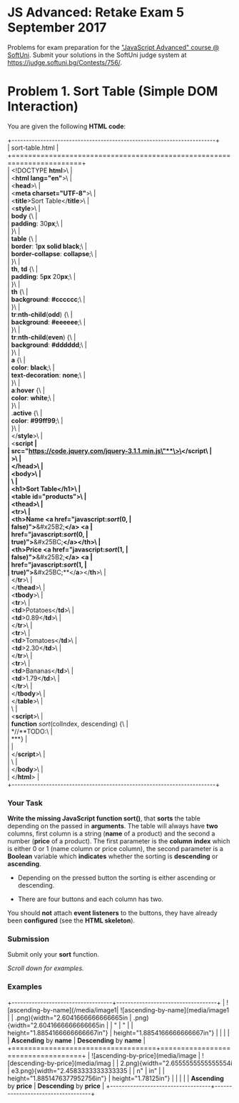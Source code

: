 JS Advanced: Retake Exam 5 September 2017
=========================================

Problems for exam preparation for the ["JavaScript Advanced" course @
SoftUni](https://softuni.bg/courses/javascript-advanced). Submit your
solutions in the SoftUni judge system at
<https://judge.softuni.bg/Contests/756/>.

Problem 1. Sort Table (Simple DOM Interaction)
==============================================

You are given the following **HTML code**:

+-----------------------------------------------------------------------+  
| sort-table.html                                                       |  
+=======================================================================+  
| \<!DOCTYPE **html**\>\                                                |  
| \<**html lang=\"en\"**\>\                                             |  
| \<**head**\>\                                                         |  
| \<**meta charset=\"UTF-8\"**\>\                                       |  
| \<**title**\>Sort Table\</**title**\>\                                |  
| \<**style**\>\                                                        |  
| **body** {\                                                           |  
| **padding**: 30**px**;\                                               |  
| }\                                                                    |  
| **table** {\                                                          |  
| **border**: 1**px solid black**;\                                     |  
| **border-collapse**: **collapse**;\                                   |  
| }\                                                                    |  
| **th**, **td** {\                                                     |  
| **padding**: 5**px** 20**px**;\                                       |  
| }\                                                                    |  
| **th** {\                                                             |  
| **background**: **\#cccccc**;\                                        |  
| }\                                                                    |  
| **tr**:**nth-child**(**odd**) {\                                      |  
| **background**: **\#eeeeee**;\                                        |  
| }\                                                                    |  
| **tr**:**nth-child**(**even**) {\                                     |  
| **background**: **\#dddddd**;\                                        |  
| }\                                                                    |  
| **a** {\                                                              |  
| **color**: **black**;\                                                |  
| **text-decoration**: **none**;\                                       |  
| }\                                                                    |  
| **a**:**hover** {\                                                    |  
| **color**: **white**;\                                                |  
| }\                                                                    |  
| .**active** {\                                                        |  
| **color**: **\#99ff99**;\                                             |  
| }\                                                                    |  
| \</**style**\>\                                                       |  
| \<**script                                                            |  
| src=\"https://code.jquery.com/jquery-3.1.1.min.js\"**\>\</**script**\ |  
| >\                                                                    |  
| \</**head**\>\                                                        |  
| \<**body**\>\                                                         |  
| \                                                                     |  
| \<**h1**\>Sort Table\</**h1**\>\                                      |  
| \<**table id=\"products\"**\>\                                        |  
| \<**thead**\>\                                                        |  
| \<**tr**\>\                                                           |  
| \<**th**\>Name \<**a href=\"javascript:***sort***(0,                  |  
| false)\"**\>**&\#x25B2;**\</**a**\> \<**a                             |  
| href=\"javascript:***sort***(0,                                       |  
| true)\"**\>**&\#x25BC;**\</**a**\>\</**th**\>\                        |  
| \<**th**\>Price \<**a href=\"javascript:***sort***(1,                 |  
| false)\"**\>**&\#x25B2;**\</**a**\> \<**a                             |  
| href=\"javascript:***sort***(1,                                       |  
| true)\"**\>**&\#x25BC;**\</**a**\>\</**th**\>\                        |  
| \</**tr**\>\                                                          |  
| \</**thead**\>\                                                       |  
| \<**tbody**\>\                                                        |  
| \<**tr**\>\                                                           |  
| \<**td**\>Potatoes\</**td**\>\                                        |  
| \<**td**\>0.89\</**td**\>\                                            |  
| \</**tr**\>\                                                          |  
| \<**tr**\>\                                                           |  
| \<**td**\>Tomatoes\</**td**\>\                                        |  
| \<**td**\>2.30\</**td**\>\                                            |  
| \</**tr**\>\                                                          |  
| \<**tr**\>\                                                           |  
| \<**td**\>Bananas\</**td**\>\                                         |  
| \<**td**\>1.79\</**td**\>\                                            |  
| \</**tr**\>\                                                          |  
| \</**tbody**\>\                                                       |  
| \</**table**\>\                                                       |  
| \                                                                     |  
| \<**script**\>\                                                       |  
| **function** *sort*(colIndex, descending) {\                          |  
| *//**TODO:\                                                           |  
| ***}                                                                  |  
|                                                                       |  
| \</**script**\>\                                                      |  
| \                                                                     |  
| \</**body**\>\                                                        |  
| \</**html**\>                                                         |  
+-----------------------------------------------------------------------+  

### Your Task

**Write the missing JavaScript function sort()**, that **sorts** the
table depending on the passed in **arguments**. The table will always
have **two** columns, first column is a string (**name** of a product)
and the second a number (**price** of a product). The first parameter is
the **column** **index** which is either 0 or 1 (name column or price
column), the second parameter is a **Boolean** variable which
**indicates** whether the sorting is **descending** or **ascending**.

-   Depending on the pressed button the sorting is either ascending or
    descending.

-   There are four buttons and each column has two.

You should **not** attach **event listeners** to the buttons, they have
already been **configured** (see the **HTML skeleton**).

### Submission

Submit only your **sort** function.

*Scroll down for examples.*

### Examples

+-----------------------------------+-----------------------------------+
| ![ascending-by-name](/media/image1| ![ascending-by-name](media/image1 |
| .png){width="2.6041666666666665in | .png){width="2.6041666666666665in |
| "                                 | "                                 |
| height="1.8854166666666667in"}    | height="1.8854166666666667in"}    |
|                                   |                                   |
| **Ascending** by **name**         | **Descending** by **name**        |
+===================================+===================================+
| ![ascending-by-price](media/image | ![descending-by-price](media/imag |
| 2.png){width="2.6555555555555554i | e3.png){width="2.4583333333333335 |
| n"                                | in"                               |
| height="1.8851476377952756in"}    | height="1.78125in"}               |
|                                   |                                   |
| **Ascending** by **price**        | **Descending** by **price**       |
+-----------------------------------+-----------------------------------+
